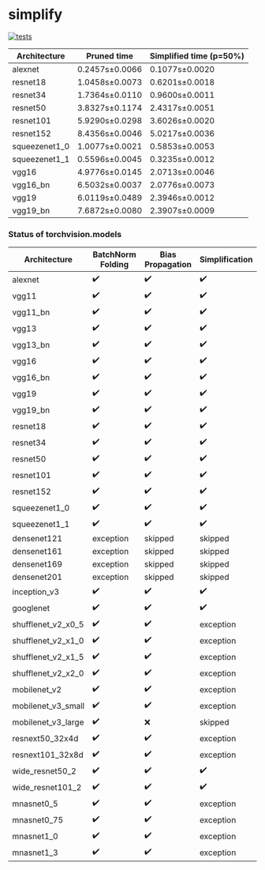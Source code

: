 # simplify

[![tests](https://github.com/EIDOSlab/simplify/actions/workflows/test.yaml/badge.svg)](https://github.com/EIDOSlab/simplify/actions/workflows/test.yaml)


| Architecture   | Pruned time    | Simplified time (p=50%)   |
|----------------|----------------|---------------------------|
| alexnet        | 0.2457s±0.0066 | 0.1077s±0.0020            |
| resnet18       | 1.0458s±0.0073 | 0.6201s±0.0018            |
| resnet34       | 1.7364s±0.0110 | 0.9600s±0.0011            |
| resnet50       | 3.8327s±0.1174 | 2.4317s±0.0051            |
| resnet101      | 5.9290s±0.0298 | 3.6026s±0.0020            |
| resnet152      | 8.4356s±0.0046 | 5.0217s±0.0036            |
| squeezenet1_0  | 1.0077s±0.0021 | 0.5853s±0.0053            |
| squeezenet1_1  | 0.5596s±0.0045 | 0.3235s±0.0012            |
| vgg16          | 4.9776s±0.0145 | 2.0713s±0.0046            |
| vgg16_bn       | 6.5032s±0.0037 | 2.0776s±0.0073            |
| vgg19          | 6.0119s±0.0489 | 2.3946s±0.0012            |
| vgg19_bn       | 7.6872s±0.0080 | 2.3907s±0.0009            |

### Status of torchvision.models

|Architecture        | BatchNorm Folding   | Bias Propagation   | Simplification     |
|--------------------|---------------------|--------------------|--------------------|
| alexnet            | :heavy_check_mark:  | :heavy_check_mark: | :heavy_check_mark: |
| vgg11              | :heavy_check_mark:  | :heavy_check_mark: | :heavy_check_mark: |
| vgg11_bn           | :heavy_check_mark:  | :heavy_check_mark: | :heavy_check_mark: |
| vgg13              | :heavy_check_mark:  | :heavy_check_mark: | :heavy_check_mark: |
| vgg13_bn           | :heavy_check_mark:  | :heavy_check_mark: | :heavy_check_mark: |
| vgg16              | :heavy_check_mark:  | :heavy_check_mark: | :heavy_check_mark: |
| vgg16_bn           | :heavy_check_mark:  | :heavy_check_mark: | :heavy_check_mark: |
| vgg19              | :heavy_check_mark:  | :heavy_check_mark: | :heavy_check_mark: |
| vgg19_bn           | :heavy_check_mark:  | :heavy_check_mark: | :heavy_check_mark: |
| resnet18           | :heavy_check_mark:  | :heavy_check_mark: | :heavy_check_mark: |
| resnet34           | :heavy_check_mark:  | :heavy_check_mark: | :heavy_check_mark: |
| resnet50           | :heavy_check_mark:  | :heavy_check_mark: | :heavy_check_mark: |
| resnet101          | :heavy_check_mark:  | :heavy_check_mark: | :heavy_check_mark: |
| resnet152          | :heavy_check_mark:  | :heavy_check_mark: | :heavy_check_mark: |
| squeezenet1_0      | :heavy_check_mark:  | :heavy_check_mark: | :heavy_check_mark: |
| squeezenet1_1      | :heavy_check_mark:  | :heavy_check_mark: | :heavy_check_mark: |
| densenet121        | exception           | skipped            | skipped            |
| densenet161        | exception           | skipped            | skipped            |
| densenet169        | exception           | skipped            | skipped            |
| densenet201        | exception           | skipped            | skipped            |
| inception_v3       | :heavy_check_mark:  | :heavy_check_mark: | :heavy_check_mark: |
| googlenet          | :heavy_check_mark:  | :heavy_check_mark: | :heavy_check_mark: |
| shufflenet_v2_x0_5 | :heavy_check_mark:  | :heavy_check_mark: | exception          |
| shufflenet_v2_x1_0 | :heavy_check_mark:  | :heavy_check_mark: | exception          |
| shufflenet_v2_x1_5 | :heavy_check_mark:  | :heavy_check_mark: | exception          |
| shufflenet_v2_x2_0 | :heavy_check_mark:  | :heavy_check_mark: | exception          |
| mobilenet_v2       | :heavy_check_mark:  | :heavy_check_mark: | exception          |
| mobilenet_v3_small | :heavy_check_mark:  | :heavy_check_mark: | exception          |
| mobilenet_v3_large | :heavy_check_mark:  | :x:                | skipped            |
| resnext50_32x4d    | :heavy_check_mark:  | :heavy_check_mark: | exception          |
| resnext101_32x8d   | :heavy_check_mark:  | :heavy_check_mark: | exception          |
| wide_resnet50_2    | :heavy_check_mark:  | :heavy_check_mark: | :heavy_check_mark: |
| wide_resnet101_2   | :heavy_check_mark:  | :heavy_check_mark: | :heavy_check_mark: |
| mnasnet0_5         | :heavy_check_mark:  | :heavy_check_mark: | exception          |
| mnasnet0_75        | :heavy_check_mark:  | :heavy_check_mark: | exception          |
| mnasnet1_0         | :heavy_check_mark:  | :heavy_check_mark: | exception          |
| mnasnet1_3         | :heavy_check_mark:  | :heavy_check_mark: | exception          |
